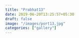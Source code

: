 ```yaml
---
title: "Prabhat13"
date: 2019-06-20T13:25:57+05:30
draft: false
image: "/images/port13.jpg"
categories: ["gallery"]
---
```


